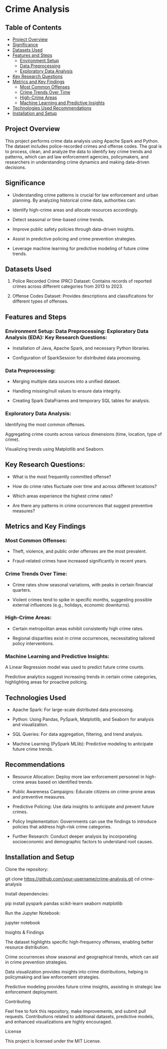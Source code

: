 # Crime Analysis

## Table of Contents

- [Project Overview](#project-overview)
- [Significance](#significance)
- [Datasets Used](#datasets-used)
-  [Features and Steps](#features-and-steps)
    - [Environment Setup](#environment-setup)
    - [Data Preprocessing](#data-preprocessing)
    - [Exploratory Data Analysis](#exploratory-data-analysis)
- [Key Research Questions](#key-research-questions)
- [Metrics and Key Findings](metrics-and-key-findings)
    - [Most Common Offenses](most-common-offenses)
    - [Crime Trends Over Time](crime-trends-over-time)
    - [High-Crime Areas](high-crime-areas)
    - [Machine Learning and Predictive Insights](machine-learning-and-predictive-insights)
- [Technologies Used Recommendations](technologies-used-recommendations)
- [Installation and Setup](installation-and-setup)

## Project Overview

This project performs crime data analysis using Apache Spark and Python. The dataset includes police-recorded crimes and offense codes. The goal is to process, clean, and analyze the data to identify key crime trends and patterns, which can aid law enforcement agencies, policymakers, and researchers in understanding crime dynamics and making data-driven decisions.

## Significance

- Understanding crime patterns is crucial for law enforcement and urban planning. By analyzing historical crime data, authorities can:

- Identify high-crime areas and allocate resources accordingly.

- Detect seasonal or time-based crime trends.

- Improve public safety policies through data-driven insights.

- Assist in predictive policing and crime prevention strategies.

- Leverage machine learning for predictive modeling of future crime trends.

## Datasets Used

1. Police Recorded Crime (PRC) Dataset: Contains records of reported crimes across different categories from 2013 to 2023.

2. Offense Codes Dataset: Provides descriptions and classifications for different types of offenses.


## Features and Steps

### Environment Setup: Data Preprocessing: Exploratory Data Analysis (EDA): Key Research Questions:

- Installation of Java, Apache Spark, and necessary Python libraries.

- Configuration of SparkSession for distributed data processing.

### Data Preprocessing:

- Merging multiple data sources into a unified dataset.

- Handling missing/null values to ensure data integrity.

- Creating Spark DataFrames and temporary SQL tables for analysis.

### Exploratory Data Analysis:

Identifying the most common offenses.

Aggregating crime counts across various dimensions (time, location, type of crime).

Visualizing trends using Matplotlib and Seaborn.

## Key Research Questions:

- What is the most frequently committed offense?

- How do crime rates fluctuate over time and across different locations?

- Which areas experience the highest crime rates?

- Are there any patterns in crime occurrences that suggest preventive measures?

## Metrics and Key Findings

### Most Common Offenses:

- Theft, violence, and public order offenses are the most prevalent.

- Fraud-related crimes have increased significantly in recent years.

### Crime Trends Over Time:

- Crime rates show seasonal variations, with peaks in certain financial quarters.

- Violent crimes tend to spike in specific months, suggesting possible external influences (e.g., holidays, economic downturns).

### High-Crime Areas:

- Certain metropolitan areas exhibit consistently high crime rates.

- Regional disparities exist in crime occurrences, necessitating tailored policy interventions.

### Machine Learning and Predictive Insights:

A Linear Regression model was used to predict future crime counts.

Predictive analytics suggest increasing trends in certain crime categories, highlighting areas for proactive policing.

## Technologies Used

- Apache Spark: For large-scale distributed data processing.

- Python: Using Pandas, PySpark, Matplotlib, and Seaborn for analysis and visualization.

- SQL Queries: For data aggregation, filtering, and trend analysis.

- Machine Learning (PySpark MLlib): Predictive modeling to anticipate future crime trends.

## Recommendations

- Resource Allocation: Deploy more law enforcement personnel in high-crime areas based on identified trends.

- Public Awareness Campaigns: Educate citizens on crime-prone areas and preventive measures.

- Predictive Policing: Use data insights to anticipate and prevent future crimes.

- Policy Implementation: Governments can use the findings to introduce policies that address high-risk crime categories.

- Further Research: Conduct deeper analysis by incorporating socioeconomic and demographic factors to understand root causes.

## Installation and Setup

Clone the repository:

git clone https://github.com/your-username/crime-analysis.git
cd crime-analysis

Install dependencies:

pip install pyspark pandas scikit-learn seaborn matplotlib

Run the Jupyter Notebook:

jupyter notebook

Insights & Findings

The dataset highlights specific high-frequency offenses, enabling better resource distribution.

Crime occurrences show seasonal and geographical trends, which can aid in crime prevention strategies.

Data visualization provides insights into crime distributions, helping in policymaking and law enforcement strategies.

Predictive modeling provides future crime insights, assisting in strategic law enforcement deployment.

Contributing

Feel free to fork this repository, make improvements, and submit pull requests. Contributions related to additional datasets, predictive models, and enhanced visualizations are highly encouraged.

License

This project is licensed under the MIT License.


